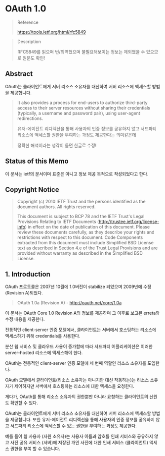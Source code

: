 # OAuth 1.0

> Reference
>
> https://tools.ietf.org/html/rfc5849

> Description
>
> RFC5849를 읽으며 번/의역했으며 불필요해보이는 정보는 제외했을 수 있으므로 원문도 확인!



## Abstract

OAuth는 클라이언트에게 서버 리소스 소유자를 대신하여 서버 리소스에 액세스할 방법을 제공합니다.

> It also provides a process for end-users to authorize third-party access to their server resources without sharing their credentials (typically, a username and password pair), using user-agent redirections.
>
> 유저-에이전트 리디렉션을 통해 사용자의 인증 정보를 공유하지 않고 서드파티 리소스에 액세스할 권한을 부여하는 과정도 제공한다는 의미같은데
>
> 정확한 해석이라는 생각이 들면 한글로 수정!



## Status of this Memo

이 문서는 ietf의 문서이며 표준은 아니고 정보 제공 목적으로 작성되었다고 한다.



## Copyright Notice

> Copyright (c) 2010 IETF Trust and the persons identified as the document authors.  All rights reserved.
>
> This document is subject to BCP 78 and the IETF Trust's Legal Provisions Relating to IETF Documents (http://trustee.ietf.org/license-info) in effect on the date of publication of this document.  Please review these documents carefully, as they describe your rights and restrictions with respect to this document.  Code Components extracted from this document must include Simplified BSD License text as described in Section 4.e of the Trust Legal Provisions and are provided without warranty as described in the Simplified BSD License.



## 1. Introduction

OAuth 프로토콜은 2007년 10월에 1.0버전이 stabilize 되었으며 2009년에 수정(Revision A)되었다.

> OAuth 1.0a (Revision A) - <http://oauth.net/core/1.0a>

이 문서는 OAuth Core 1.0 Revision A의 정보를 제공하며 그 이후로 보고된 erreta와 수정 내용을 제공한다.

전통적인 client-server 인증 모델에서, 클라이언트는 서버에서 호스팅하는 리소스에 액세스하기 위해 credentials를 사용한다.

분산 웹 서비스 및 클라우드 사용이 증가함에 따라 서드파티 어플리케이션은 이러한 server-hosted 리소스에 액세스해야 한다.

OAuth는 전통적인 client-server 인증 모델에 세 번째 역할인 리소스 소유자를 도입한다.

OAuth 모델에서 클라이언트(리소스 소유자는 아니지만 대신 작동하는)는 리소스 소유자가 제어하지만 서버에서 호스팅하는 리소스에 대한 액세스을 요청한다.

게다가, OAuth를 통해 리소스 소유자의 권한뿐만 아니라 요청하는 클라이언트의 신원도 확인할 수 있다.



OAuth는 클라이언트에게 서버 리소스 소유자를 대신하여 서버 리소스에 액세스할 방법을 제공합니다.
또한 유저-에이전트 리디렉션을 통해 사용자의 인증 정보를 공유하지 않고 서드파티 리소스에 액세스할 수 있는 권한을 부여하는 과정도 제공한다.

예를 들어 웹 사용자 (자원 소유자)는 사용자 이름과 암호를 인쇄 서비스와 공유하지 않고 사진 공유 서비스 (서버)에 저장된 개인 사진에 대한 인쇄 서비스 (클라이언트) 액세스 권한을 부여 할 수 있습니다.

